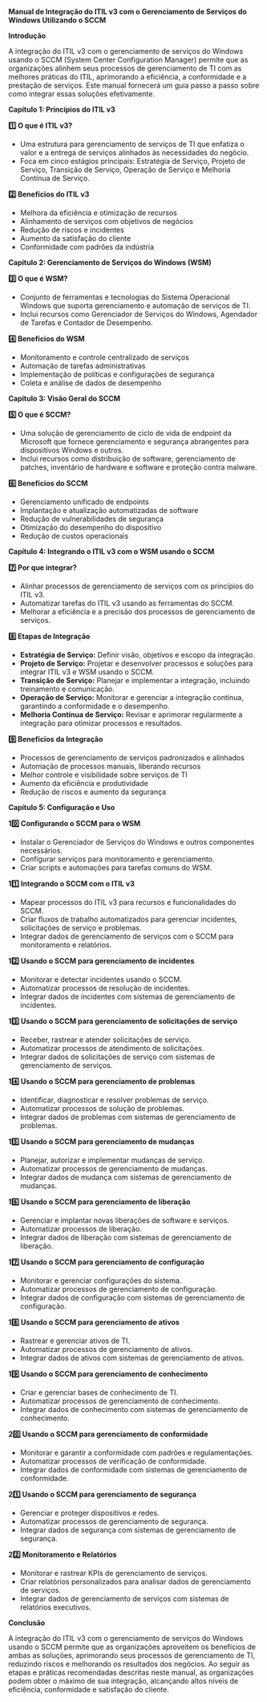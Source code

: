 **Manual de Integração do ITIL v3 com o Gerenciamento de Serviços do Windows Utilizando o SCCM**

**Introdução**

A integração do ITIL v3 com o gerenciamento de serviços do Windows usando o SCCM (System Center Configuration Manager) permite que as organizações alinhem seus processos de gerenciamento de TI com as melhores práticas do ITIL, aprimorando a eficiência, a conformidade e a prestação de serviços. Este manual fornecerá um guia passo a passo sobre como integrar essas soluções efetivamente.

**Capítulo 1: Princípios do ITIL v3**

**1️⃣ O que é ITIL v3?**
* Uma estrutura para gerenciamento de serviços de TI que enfatiza o valor e a entrega de serviços alinhados às necessidades do negócio.
* Foca em cinco estágios principais: Estratégia de Serviço, Projeto de Serviço, Transição de Serviço, Operação de Serviço e Melhoria Contínua de Serviço.

**2️⃣ Benefícios do ITIL v3**
* Melhora da eficiência e otimização de recursos
* Alinhamento de serviços com objetivos de negócios
* Redução de riscos e incidentes
* Aumento da satisfação do cliente
* Conformidade com padrões da indústria

**Capítulo 2: Gerenciamento de Serviços do Windows (WSM)**

**3️⃣ O que é WSM?**
* Conjunto de ferramentas e tecnologias do Sistema Operacional Windows que suporta gerenciamento e automação de serviços de TI.
* Inclui recursos como Gerenciador de Serviços do Windows, Agendador de Tarefas e Contador de Desempenho.

**4️⃣ Benefícios do WSM**
* Monitoramento e controle centralizado de serviços
* Automação de tarefas administrativas
* Implementação de políticas e configurações de segurança
* Coleta e análise de dados de desempenho

**Capítulo 3: Visão Geral do SCCM**

**5️⃣ O que é SCCM?**
* Uma solução de gerenciamento de ciclo de vida de endpoint da Microsoft que fornece gerenciamento e segurança abrangentes para dispositivos Windows e outros.
* Inclui recursos como distribuição de software, gerenciamento de patches, inventário de hardware e software e proteção contra malware.

**6️⃣ Benefícios do SCCM**
* Gerenciamento unificado de endpoints
* Implantação e atualização automatizadas de software
* Redução de vulnerabilidades de segurança
* Otimização do desempenho do dispositivo
* Redução de custos operacionais

**Capítulo 4: Integrando o ITIL v3 com o WSM usando o SCCM**

**7️⃣ Por que integrar?**
* Alinhar processos de gerenciamento de serviços com os princípios do ITIL v3.
* Automatizar tarefas do ITIL v3 usando as ferramentas do SCCM.
* Melhorar a eficiência e a precisão dos processos de gerenciamento de serviços.

**8️⃣ Etapas de Integração**

* **Estratégia de Serviço:** Definir visão, objetivos e escopo da integração.
* **Projeto de Serviço:** Projetar e desenvolver processos e soluções para integrar ITIL v3 e WSM usando o SCCM.
* **Transição de Serviço:** Planejar e implementar a integração, incluindo treinamento e comunicação.
* **Operação de Serviço:** Monitorar e gerenciar a integração contínua, garantindo a conformidade e o desempenho.
* **Melhoria Contínua de Serviço:** Revisar e aprimorar regularmente a integração para otimizar processos e resultados.

**9️⃣ Benefícios da Integração**

* Processos de gerenciamento de serviços padronizados e alinhados
* Automação de processos manuais, liberando recursos
* Melhor controle e visibilidade sobre serviços de TI
* Aumento da eficiência e produtividade
* Redução de riscos e aumento da segurança

**Capítulo 5: Configuração e Uso**

**10️⃣ Configurando o SCCM para o WSM**
* Instalar o Gerenciador de Serviços do Windows e outros componentes necessários.
* Configurar serviços para monitoramento e gerenciamento.
* Criar scripts e automações para tarefas comuns do WSM.

**11️⃣ Integrando o SCCM com o ITIL v3**
* Mapear processos do ITIL v3 para recursos e funcionalidades do SCCM.
* Criar fluxos de trabalho automatizados para gerenciar incidentes, solicitações de serviço e problemas.
* Integrar dados de gerenciamento de serviços com o SCCM para monitoramento e relatórios.

**12️⃣ Usando o SCCM para gerenciamento de incidentes**
* Monitorar e detectar incidentes usando o SCCM.
* Automatizar processos de resolução de incidentes.
* Integrar dados de incidentes com sistemas de gerenciamento de incidentes.

**13️⃣ Usando o SCCM para gerenciamento de solicitações de serviço**
* Receber, rastrear e atender solicitações de serviço.
* Automatizar processos de atendimento de solicitações.
* Integrar dados de solicitações de serviço com sistemas de gerenciamento de serviços.

**14️⃣ Usando o SCCM para gerenciamento de problemas**
* Identificar, diagnosticar e resolver problemas de serviço.
* Automatizar processos de solução de problemas.
* Integrar dados de problemas com sistemas de gerenciamento de problemas.

**15️⃣ Usando o SCCM para gerenciamento de mudanças**
* Planejar, autorizar e implementar mudanças de serviço.
* Automatizar processos de gerenciamento de mudanças.
* Integrar dados de mudança com sistemas de gerenciamento de mudanças.

**16️⃣ Usando o SCCM para gerenciamento de liberação**
* Gerenciar e implantar novas liberações de software e serviços.
* Automatizar processos de liberação.
* Integrar dados de liberação com sistemas de gerenciamento de liberação.

**17️⃣ Usando o SCCM para gerenciamento de configuração**
* Monitorar e gerenciar configurações do sistema.
* Automatizar processos de gerenciamento de configuração.
* Integrar dados de configuração com sistemas de gerenciamento de configuração.

**18️⃣ Usando o SCCM para gerenciamento de ativos**
* Rastrear e gerenciar ativos de TI.
* Automatizar processos de gerenciamento de ativos.
* Integrar dados de ativos com sistemas de gerenciamento de ativos.

**19️⃣ Usando o SCCM para gerenciamento de conhecimento**
* Criar e gerenciar bases de conhecimento de TI.
* Automatizar processos de gerenciamento de conhecimento.
* Integrar dados de conhecimento com sistemas de gerenciamento de conhecimento.

**20️⃣ Usando o SCCM para gerenciamento de conformidade**
* Monitorar e garantir a conformidade com padrões e regulamentações.
* Automatizar processos de verificação de conformidade.
* Integrar dados de conformidade com sistemas de gerenciamento de conformidade.

**21️⃣ Usando o SCCM para gerenciamento de segurança**
* Gerenciar e proteger dispositivos e redes.
* Automatizar processos de gerenciamento de segurança.
* Integrar dados de segurança com sistemas de gerenciamento de segurança.

**22️⃣ Monitoramento e Relatórios**
* Monitorar e rastrear KPIs de gerenciamento de serviços.
* Criar relatórios personalizados para analisar dados de gerenciamento de serviços.
* Integrar dados de gerenciamento de serviços com sistemas de relatórios executivos.

**Conclusão**

A integração do ITIL v3 com o gerenciamento de serviços do Windows usando o SCCM permite que as organizações aproveitem os benefícios de ambas as soluções, aprimorando seus processos de gerenciamento de TI, reduzindo riscos e melhorando os resultados dos negócios. Ao seguir as etapas e práticas recomendadas descritas neste manual, as organizações podem obter o máximo de sua integração, alcançando altos níveis de eficiência, conformidade e satisfação do cliente.